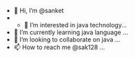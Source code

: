 - 👋 Hi, I’m @sanket
- - 👀 I’m interested in java technology...
- 🌱 I’m currently learning java language  ...
- 💞️ I’m looking to collaborate on java  ...
- 📫 How to reach me @sak128 ...

<!---
sak128/sak128 is a ✨ special ✨ repository because its `README.md` (this file) appears on your GitHub profile.
You can click the Preview link to take a look at your changes.
--->
